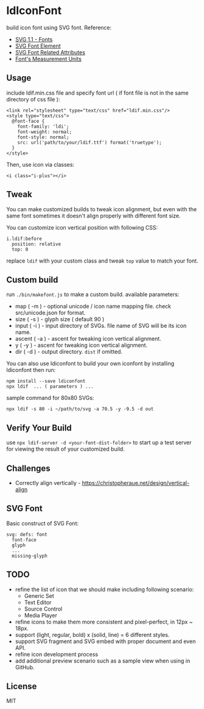 # ldIconFont

build icon font using SVG font. Reference:

 - [SVG 1.1 - Fonts](https://www.w3.org/TR/SVG11/fonts.html)
 - [SVG Font Element](https://developer.mozilla.org/en-US/docs/Web/SVG/Element/font)
 - [SVG Font Related Attributes](https://docs.google.com/spreadsheets/d/1NBUILrdB3uDDPzyicEU8WApkTXL9sZVmta7yneXlKIA/edit?usp=sharing)
 - [Font's Measurement Units](https://i.stack.imgur.com/Z0TnA.png)


## Usage

include ldif.min.css file and specify font url ( if font file is not in the same directory of css file ):

    <link rel="stylesheet" type="text/css" href="ldif.min.css"/>
    <style type="text/css">
      @font-face {
        font-family: 'ldi';
        font-weight: normal;
        font-style: normal;
        src: url('path/to/your/ldif.ttf') format('truetype');
      }
    </style>

Then, use icon via classes:

    <i class="i-plus"></i>


## Tweak

You can make customized builds to tweak icon alignment, but even with the same font sometimes it doesn't align properly with different font size. 

You can customize icon vertical position with following CSS:

    i.ldif:before
      position: relative
      top: 0

replace `ldif` with your custom class and tweak `top` value to match your font.


## Custom build

run `./bin/makefont.js` to make a custom build. available parameters:

 - map ( -m ) - optional unicode / icon name mapping file. check src/unicode.json for format.
 - size ( -s ) - glyph size ( default 90 )
 - input ( -i ) - input directory of SVGs. file name of SVG will be its icon name.
 - ascent ( -a ) - ascent for tweaking icon vertical alignment.
 - y ( -y ) - ascent for tweaking icon vertical alignment.
 - dir ( -d ) - output directory. `dist` if omitted.

You can also use ldiconfont to build your own iconfont by installing ldiconfont then run:

    npm install --save ldiconfont
    npx ldif  ... ( parameters ) ...

sample command for 80x80 SVGs:

    npx ldif -s 80 -i ~/path/to/svg -a 70.5 -y -9.5 -d out



## Verify Your Build

use `npx ldif-server -d <your-font-dist-folder>` to start up a test server for viewing the result of your customized build.



## Challenges

 - Correctly align vertically - https://christopheraue.net/design/vertical-align


## SVG Font

Basic construct of SVG Font:

    svg: defs: font
      font-face
      glyph
      ...
      missing-glyph


## TODO

 - refine the list of icon that we should make including following scenario:
   - Generic Set
   - Text Editor
   - Source Control
   - Media Player
 - refine icons to make them more consistent and pixel-perfect, in 12px ~ 18px.
 - support (light, regular, bold) x (solid, line) = 6 different styles.
 - support SVG fragment and SVG embed with proper document and even API.
 - refine icon development process
 - add additional preview scenario such as a sample view when using in GitHub.


## License

MIT
